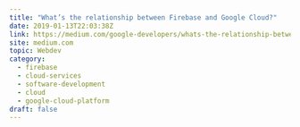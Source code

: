 ```yaml
---
title: "What’s the relationship between Firebase and Google Cloud?"
date: 2019-01-13T22:03:38Z
link: https://medium.com/google-developers/whats-the-relationship-between-firebase-and-google-cloud-57e268a7ff6f?source=rss----2e5ce7f173a5---4&utm_medium=RSS&utm_source=hune
site: medium.com
topic: Webdev
category:
  - firebase
  - cloud-services
  - software-development
  - cloud
  - google-cloud-platform
draft: false
---
```

